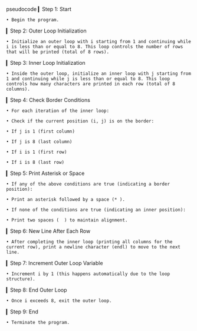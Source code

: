 pseudocode
▎Step 1: Start

    • Begin the program.

▎Step 2: Outer Loop Initialization

    • Initialize an outer loop with i starting from 1 and continuing while i is less than or equal to 8. This loop controls the number of rows that will be printed (total of 8 rows).

▎Step 3: Inner Loop Initialization

    • Inside the outer loop, initialize an inner loop with j starting from 1 and continuing while j is less than or equal to 8. This loop controls how many characters are printed in each row (total of 8 columns).

▎Step 4: Check Border Conditions

    • For each iteration of the inner loop:

    • Check if the current position (i, j) is on the border:

    • If j is 1 (first column)

    • If j is 8 (last column)

    • If i is 1 (first row)

    • If i is 8 (last row)

▎Step 5: Print Asterisk or Space

    • If any of the above conditions are true (indicating a border position):

    • Print an asterisk followed by a space (* ).

    • If none of the conditions are true (indicating an inner position):

    • Print two spaces (  ) to maintain alignment.

▎Step 6: New Line After Each Row

    • After completing the inner loop (printing all columns for the current row), print a newline character (endl) to move to the next line.

▎Step 7: Increment Outer Loop Variable

    • Increment i by 1 (this happens automatically due to the loop structure).

▎Step 8: End Outer Loop

    • Once i exceeds 8, exit the outer loop.

▎Step 9: End

    • Terminate the program.
